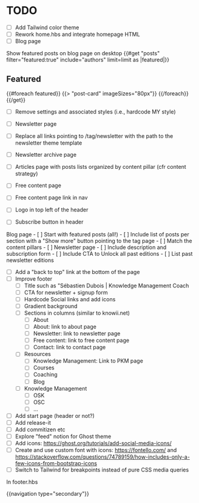 # TODO

- [ ] Add Tailwind color theme
- [ ] Rework home.hbs and integrate homepage HTML
- [ ] Blog page

Show featured posts on blog page on desktop
{{#get "posts" filter="featured:true" include="authors" limit=limit as |featured|}}
    <section class="gh-featured gh-outer">
        <div class="gh-featured-inner gh-inner">
            <h2 class="gh-featured-title">Featured</h2>
            <div class="gh-featured-feed">
                {{#foreach featured}}
                    {{> "post-card" imageSizes="80px"}}
                {{/foreach}}
            </div>
        </div>
    </section>
{{/get}}


- [ ] Remove settings and associated styles (i.e., hardcode MY style)
- [ ] Newsletter page
- [ ] Replace all links pointing to /tag/newsletter with the path to the newsletter theme template

- [ ] Newsletter archive page
- [ ] Articles page with posts lists organized by content pillar (cfr content strategy)
- [ ] Free content page
- [ ] Free content page link in nav
- [ ] Logo in top left of the header
- [ ] Subscribe button in header

Blog page
		- [ ] Start with featured posts (all!)
		- [ ] Include list of posts per section with a "Show more" button pointing to the tag page
			- [ ] Match the content pillars
	- [ ] Newsletter page
		- [ ] Include description and subscription form
		- [ ] Include CTA to Unlock all past editions
		- [ ] List past newsletter editions



- [ ] Add a "back to top" link at the bottom of the page
- [ ] Improve footer
    - [ ] Title such as "Sébastien Dubois | Knowledge Management Coach
    - [ ] CTA for newsletter + signup form
    - [ ] Hardcode Social links and add icons
    - [ ] Gradient background
    - [ ] Sections in columns (similar to knowii.net)
        - [ ] About
        - [ ] About: link to about page
        - [ ] Newsletter: link to newsletter page
        - [ ] Free content: link to free content page
        - [ ] Contact: link to contact page
    - [ ] Resources
        - [ ] Knowledge Management: Link to PKM page
        - [ ] Courses
        - [ ] Coaching
        - [ ] Blog
    - [ ] Knowledge Management
        - [ ] OSK
        - [ ] OSC
        - [ ] ...
- [ ] Add start page (header or not?)
- [ ] Add release-it
- [ ] Add commitizen etc
- [ ] Explore "feed" notion for Ghost theme
- [ ] Add icons: https://ghost.org/tutorials/add-social-media-icons/
- [ ] Create and use custom font with icons: https://fontello.com/ and https://stackoverflow.com/questions/74789159/how-includes-only-a-few-icons-from-bootstrap-icons
- [ ] Switch to Tailwind for breakpoints instead of pure CSS media queries

In footer.hbs
<nav class="gh-footer-menu">
    {{navigation type="secondary"}}
</nav>
